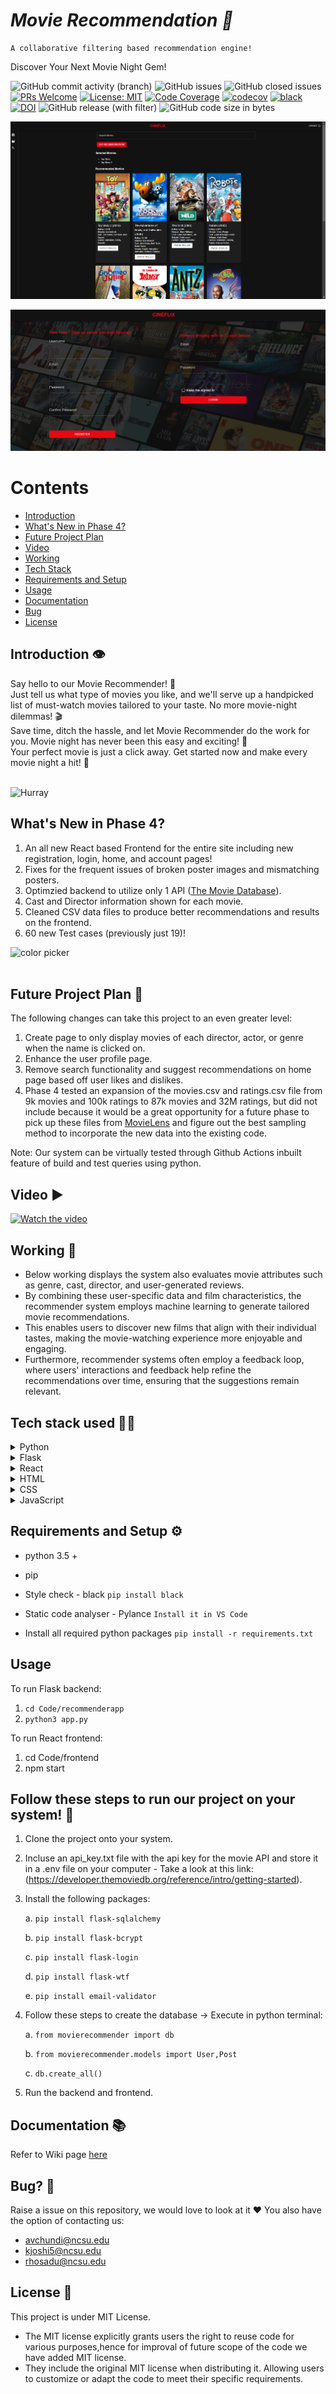 # <i>Movie Recommendation 🎥 </i>

    A collaborative filtering based recommendation engine!


Discover Your Next Movie Night Gem!

<!-- ![ForTheBadge built-with-love](http://ForTheBadge.com/images/badges/built-with-love.svg) -->



 ![GitHub commit activity (branch)](https://img.shields.io/github/commit-activity/t/Joshi-Karan/MovieRecommender_Fall24/stableF24)
 ![GitHub issues](https://img.shields.io/github/issues/Joshi-Karan/MovieRecommender_Fall24)
 ![GitHub closed issues](https://img.shields.io/github/issues-closed/Joshi-Karan/MovieRecommender_Fall24)
 [![PRs Welcome](https://img.shields.io/badge/PRs-welcome-brightgreen.svg?style=flat-square)](http://makeapullrequest.com) [![License: MIT](https://img.shields.io/badge/License-MIT-red.svg)](https://opensource.org/licenses/MIT)  [![Code Coverage](https://github.com/Joshi-Karan/MovieRecommender_Fall24/actions/workflows/codecov.yml/badge.svg)](https://github.com/Joshi-Karan/MovieRecommender_Fall24/actions/workflows/codecov.yml) [![codecov](https://codecov.io/gh/Joshi-Karan/MovieRecommender_Fall24/branch/stableF24/graph/badge.svg?token=PI2TVYHBI1)](https://codecov.io/gh/Joshi-Karan/MovieRecommender_Fall24)  [![black](https://img.shields.io/badge/StyleChecker-black-purple.svg)](https://pypi.org/project/black/) [![DOI](https://zenodo.org/badge/72135396.svg)](https://zenodo.org/doi/10.521/zenodo.1021235) ![GitHub release (with filter)](https://img.shields.io/github/v/release/Joshi-Karan/MovieRecommender_Fall24) ![GitHub code size in bytes](https://img.shields.io/github/languages/code-size/Joshi-Karan/MovieRecommender_Fall24)


<!-- <br>
Tired of endless scrolling, trying to find the perfect movie? 🍿<br><br> -->
<!-- ## Sneak peak! :wink: -->
<!-- <img width="500" height="250" alt="color picker" src="asset/ui.jpeg" /><br><br>
<img width="500" height="250" alt="color picker" src="asset/ezgif.com-video-to-gif-2.gif" /><br><br> -->

![alt text](image.png)


![alt text](image-3.png)

# <b>Contents</b>

- [Introduction](https://github.com/Joshi-Karan/MovieRecommender_Fall24/tree/stableF24?tab=readme-ov-file#introduction-%EF%B8%8F)<br>
- [What's New in Phase 4?](https://github.com/Joshi-Karan/MovieRecommender_Fall24/tree/stableF24?tab=readme-ov-file#whats-new-in-phase-4)<br>
- [Future Project Plan](https://github.com/Joshi-Karan/MovieRecommender_Fall24/tree/stableF24?tab=readme-ov-file#future-project-plan-)<br>
- [Video](https://github.com/Joshi-Karan/MovieRecommender_Fall24/tree/stableF24?tab=readme-ov-file#video-%EF%B8%8F)<br>
- [Working](https://github.com/Joshi-Karan/MovieRecommender_Fall24/tree/stableF24?tab=readme-ov-file#working-)<br>
- [Tech Stack](https://github.com/Joshi-Karan/MovieRecommender_Fall24/tree/stableF24?tab=readme-ov-file#tech-stack-used-)<br>
- [Requirements and Setup](https://github.com/Joshi-Karan/MovieRecommender_Fall24/tree/stableF24?tab=readme-ov-file#requirements-and-setup-%EF%B8%8F)<br>
- [Usage](https://github.com/Joshi-Karan/MovieRecommender_Fall24/tree/stableF24?tab=readme-ov-file#usage)<br>
- [Documentation](https://github.com/Joshi-Karan/MovieRecommender_Fall24/tree/stableF24?tab=readme-ov-file#documentation-)<br>
- [Bug](https://github.com/Joshi-Karan/MovieRecommender_Fall24/tree/stableF24?tab=readme-ov-file#bug-)<br>
- [License](https://github.com/Joshi-Karan/MovieRecommender_Fall24/tree/stableF24?tab=readme-ov-file#bug-)



## Introduction 👁️

Say hello to our Movie Recommender! 🚀<br>
Just tell us what type of movies you like, and we'll serve up a handpicked list of must-watch movies tailored to your taste. No more movie-night dilemmas! 🎬<br>
Save time, ditch the hassle, and let Movie Recommender do the work for you. Movie night has never been this easy and exciting! 🌟<br>
Your perfect movie is just a click away. Get started now and make every movie night a hit! 👏<br><br>

![Hurray](https://media.giphy.com/media/jwY84621p1hhnG0ANK/giphy.gif)



## What's New in Phase 4?
1. An all new React based Frontend for the entire site including new registration, login, home, and account pages!
2. Fixes for the frequent issues of broken poster images and mismatching posters.
3. Optimzied backend to utilize only 1 API ([The Movie Database](https://developer.themoviedb.org/reference/intro/getting-started)).
4. Cast and Director information shown for each movie.
5. Cleaned CSV data files to produce better recommendations and results on the frontend.
6. 60 new Test cases (previously just 19)!


<img width="500" height="250" alt="color picker" src="asset/giphy.gif" /><br><br>



## Future Project Plan 🔮

The following changes can take this project to an even greater level:

1. Create page to only display movies of each director, actor, or genre when the name is clicked on.
2. Enhance the user profile page.
3. Remove search functionality and suggest recommendations on home page based off user likes and dislikes.
4. Phase 4 tested an expansion of the movies.csv and ratings.csv file from 9k movies and 100k ratings to 87k movies and 32M ratings, but did not include because it would be a great opportunity for a future phase to pick up these files from [MovieLens](https://grouplens.org/datasets/movielens/32m/) and figure out the best sampling method to incorporate the new data into the existing code.


Note: Our system can be virtually tested through Github Actions inbuilt feature of build and test queries using python.


## Video ▶️ 

[![Watch the video](https://markdown-videos-api.jorgenkh.no/youtube/fKRjYqZlOTY)](https://www.youtube.com/watch?v=fKRjYqZlOTY)



## Working 📱

- Below working displays the system also evaluates movie attributes such as genre, cast, director, and user-generated reviews. 
- By combining these user-specific data and film characteristics, the recommender system employs machine learning to generate tailored movie recommendations.
- This enables users to discover new films that align with their individual tastes, making the movie-watching experience more enjoyable and engaging. 
- Furthermore, recommender systems often employ a feedback loop, where users' interactions and feedback help refine the recommendations over time, ensuring that the suggestions remain relevant.






## Tech stack used 👨‍💻
<details>
<summary>Python</summary>

Python is a high-level, general-purpose programming language known for its simplicity and readability. It is often used to build websites and software, automate tasks, conduct data anaysis and more.

![Python](https://media.giphy.com/media/2vnId4IaAjIGZd2EWC/giphy.gif)
</details>

<details>
<summary>Flask</summary>

Flask is a micro web framework written in Python. It's lightweight and easy to use for building web applications, making it a perfect choice for small to medium-sized projects.

![Flask](https://miro.medium.com/v2/resize:fit:679/0*Nh_pliddv1BFAx68.gif)
</details>

<details>
<summary>React</summary>

React is a JavaScript library for building user interfaces!

![alt text](image-2.png)
</details>

<details>
<summary>HTML</summary>

HTML (Hypertext Markup Language) is the standard markup language for creating web pages and web applications. It's used for structuring the content on the web.

![HTML](https://media.giphy.com/media/l3vRfNA1p0rvhMSvS/giphy.gif)
</details>

<details>
<summary>CSS</summary>

CSS (Cascading Style Sheets) is a style sheet language used for describing the look and formatting of a document written in HTML. It's essential for web design and layout.

![CSS](https://alvaromontoro.com/images/blog/css-typewriter.gif)
</details>

<details>
<summary>JavaScript</summary>

JavaScript is a versatile and widely used programming language for adding interactivity and dynamic behavior to web pages. It's essential for client-side web development.

![JavaScript](https://media.giphy.com/media/SvFocn0wNMx0iv2rYz/giphy.gif)
</details>

## Requirements and Setup ⚙️


- python 3.5 +
- pip
- Style check  - black
    `pip install black`
- Static code analyser - Pylance
    `Install it in VS Code`

- Install all required python packages
    `pip install -r requirements.txt `

## Usage
To run Flask backend:
1. `cd Code/recommenderapp`
2. `python3 app.py`

To run React frontend:
1. cd Code/frontend
2. npm start

## Follow these steps to run our project on your system! 🔮
1. Clone the project onto your system.
2. Incluse an api_key.txt file with the api key for the movie API and store it in a .env file on your computer - Take a look at this link: (https://developer.themoviedb.org/reference/intro/getting-started).
3. Install the following packages:
   
   a. `pip install flask-sqlalchemy`

   b. `pip install flask-bcrypt`

   c. `pip install flask-login`

   d. `pip install flask-wtf`

   e. `pip install email-validator`
   
5. Follow these steps to create the database -> Execute in python terminal:
 
   a. `from movierecommender import db`
   
   b. `from movierecommender.models import User,Post`
   
   c. `db.create_all()`
   
7. Run the backend and frontend.


## Documentation 📚
Refer to Wiki page [here](https://github.com/Joshi-Karan/MovieRecommender_Fall24/wiki)


## Bug? 🐛
Raise a issue on this repository, we would love to look at it ❤️
You also have the option of contacting us:
- avchundi@ncsu.edu
- kjoshi5@ncsu.edu
- rhosadu@ncsu.edu


## License 📃
This project is under MIT License.
- The MIT license explicitly grants users the right to reuse code for various purposes,hence for improval of future scope of the code we have added MIT license.
- They include the original MIT license when distributing it. Allowing users to customize or adapt the code to meet their specific requirements.
